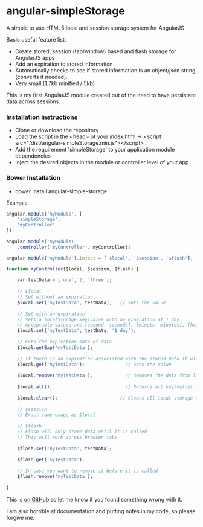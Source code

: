# angular-simpleStorage

A simple to use HTML5 local and session storage system for AngularJS

Basic useful feature list:

 * Create stored, session (tab/window) based and flash storage for AngularJS apps
 * Add an expiration to stored information
 * Automatically checks to see if stored information is an object/json string (converts if needed).
 * Very small (1.7kb minified / 5kb)
 
This is my first AngularJS module created out of the need to have persistant data across sessions.

### Installation Instructions

 * Clone or download the repository
 * Load the script in the &lt;head> of your index.html -> &lt;script src="/dist/angular-simpleStorage.min.js">&lt;/script>
 * Add the requirement 'simpleStorage' to your application module dependencies
 * Inject the desired objects in the module or controller level of your app

### Bower Installation
 * bower install angular-simple-storage

Example

```javascript
angular.module('myModule', [
	'simpleStorage',
    'myController'
]):

angular.module('myModule)
	.controller('myController', myController);

angular.module('myModule').inject = ['$local', '$session', '$flash'];

function myController($local, $session, $flash) {
	
    var testData = ['one', 2, 'three'];
    
    // $local    
    // Set without an expiration    
    $local.set('myTestData', testData);	  // Sets the value
    
    // Set with an expiration
    // Sets a localStorage key/value with an expiration of 1 day
    // Acceptable values are [second, seconds], [minute, minutes], [hour, hours], [day, days], [month, months], [year, years]
    $local.set('myTestData', testData, '1 day');
    
    // Gets the expiration date of data
    $local.getExp('myTestData');
    
    // If there is an expiration associated with the stored data it will return null
    $local.get('myTestData');				// Gets the value
    
    $local.remove('myTestData'); 			// Removes the data from local storage
    
    $local.all();							// Returns all key/values in a JSON string
    
    $local.clear();						  // Clears all local storage data
    
    // $session
    // Exact same usage as $local
    
    // $flash
    // Flash will only store data until it is called
    // This will work across browser tabs
    
    $flash.set('myTestData', testData);
    
    $flash.get('myTestData');
    
    // In case you want to remove it before it is called
    $flash.remove('myTestData');
    
}
```

This is [on GitHub](https://github.com/billbsquared/angular-simpleStorage) so let me know if you found something wrong with it.

I am also horrible at documentation and putting notes in my code, so please forgive me.
